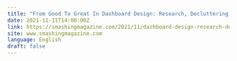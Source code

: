 ```yaml
---
title: "From Good To Great In Dashboard Design: Research, Decluttering And Data Viz"
date: 2021-11-11T14:00:00Z
link: https://smashingmagazine.com/2021/11/dashboard-design-research-decluttering-data-viz/?utm_medium=RSS&utm_source=news.12bit.vn
site: www.smashingmagazine.com
language: English
draft: false
---
```

